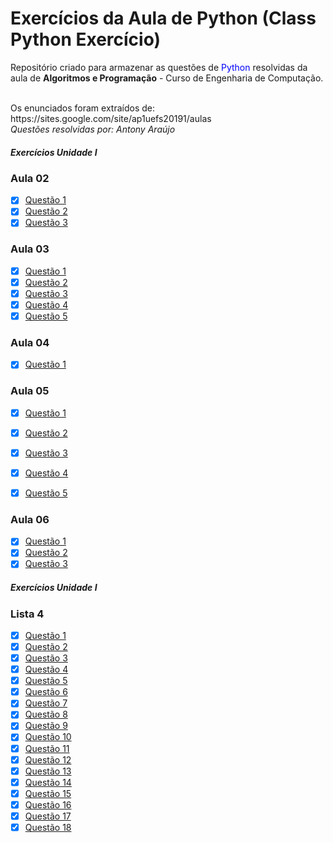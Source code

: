 # Exercícios da Aula de Python (Class Python Exercício)

<p>Repositório criado para armazenar as questões de <font color="0000FF">Python</font> resolvidas da aula de <b>Algoritmos e Programação</b> - Curso de Engenharia de Computação. </p>
<br />
Os enunciados foram extraídos de: https://sites.google.com/site/ap1uefs20191/aulas
<br />
<i> Questões resolvidas por: Antony Araújo </i>

<h5> Exercícios Unidade I </h5>
<h3> Aula 02 </h3>

- [X] <a href="https://github.com/antonyaraujo/ClassPyExercises/blob/master/Aula02/Quest%C3%A3o1.py">Questão 1</a>
- [X] <a href="https://github.com/antonyaraujo/ClassPyExercises/blob/master/Aula02/Quest%C3%A3o2.py">Questão 2</a>
- [X] <a href="https://github.com/antonyaraujo/ClassPyExercises/blob/master/Aula02/Quest%C3%A3o3.py">Questão 3</a>

<h3> Aula 03 </h3>

- [X] <a href="https://github.com/antonyaraujo/ClassPyExercises/blob/master/Aula03/Quest%C3%A3o1.py">Questão 1</a>
- [X] <a href="https://github.com/antonyaraujo/ClassPyExercises/blob/master/Aula03/Quest%C3%A3o2.py">Questão 2</a>
- [X] <a href="https://github.com/antonyaraujo/ClassPyExercises/blob/master/Aula03/Quest%C3%A3o3.py">Questão 3</a>
- [X] <a href="https://github.com/antonyaraujo/ClassPyExercises/blob/master/Aula03/Quest%C3%A3o4.py">Questão 4</a>
- [X] <a href="https://github.com/antonyaraujo/ClassPyExercises/blob/master/Aula03/Quest%C3%A3o5.py">Questão 5</a>

<h3> Aula 04 </h3>

- [X] <a href="https://github.com/antonyaraujo/ClassPyExercises/blob/master/Aula04/Quest%C3%A3o1.py">Questão 1</a>

<h3> Aula 05 </h3>

- [X] <a href="https://github.com/antonyaraujo/ClassPyExercises/blob/master/Aula05/Quest%C3%A3o1.py">Questão 1</a>
- [X] <a href="https://github.com/antonyaraujo/ClassPyExercises/blob/master/Aula05/Quest%C3%A3o2.py">Questão 2</a>
- [X] <a href="https://github.com/antonyaraujo/ClassPyExercises/blob/master/Aula05/Quest%C3%A3o3.py">Questão 3</a>
- [X] <a href="https://github.com/antonyaraujo/ClassPyExercises/blob/master/Aula05/Quest%C3%A3o4.py">Questão 4</a>
- [X] <a href="https://github.com/antonyaraujo/ClassPyExercises/blob/master/Aula03/Quest%C3%A3o5.py">Questão 5</a>


<h3> Aula 06 </h3>

- [X] <a href="https://github.com/antonyaraujo/ClassPyExercises/blob/master/Aula06/Quest%C3%A3o1.py">Questão 1</a>
- [X] <a href="https://github.com/antonyaraujo/ClassPyExercises/blob/master/Aula06/Quest%C3%A3o2.py">Questão 2</a>
- [X] <a href="https://github.com/antonyaraujo/ClassPyExercises/blob/master/Aula06/Quest%C3%A3o3.py">Questão 3</a>

<h5> Exercícios Unidade I </h5>

<h3> Lista 4 </h3>


- [X] <a href="https://github.com/antonyaraujo/ClassPyExercises/blob/master/Aula06/Quest%C3%A3o1.py">Questão 1</a>
- [X] <a href="https://github.com/antonyaraujo/ClassPyExercises/blob/master/Aula06/Quest%C3%A3o2.py">Questão 2</a>
- [X] <a href="https://github.com/antonyaraujo/ClassPyExercises/blob/master/Aula06/Quest%C3%A3o3.py">Questão 3</a>
- [X] <a href="https://github.com/antonyaraujo/ClassPyExercises/blob/master/Aula06/Quest%C3%A3o1.py">Questão 4</a>
- [X] <a href="https://github.com/antonyaraujo/ClassPyExercises/blob/master/Aula06/Quest%C3%A3o2.py">Questão 5</a>
- [X] <a href="https://github.com/antonyaraujo/ClassPyExercises/blob/master/Aula06/Quest%C3%A3o3.py">Questão 6</a>
- [X] <a href="https://github.com/antonyaraujo/ClassPyExercises/blob/master/Aula06/Quest%C3%A3o1.py">Questão 7</a>
- [X] <a href="https://github.com/antonyaraujo/ClassPyExercises/blob/master/Aula06/Quest%C3%A3o2.py">Questão 8</a>
- [X] <a href="https://github.com/antonyaraujo/ClassPyExercises/blob/master/Aula06/Quest%C3%A3o3.py">Questão 9</a>
- [X] <a href="https://github.com/antonyaraujo/ClassPyExercises/blob/master/Aula06/Quest%C3%A3o1.py">Questão 10</a>
- [X] <a href="https://github.com/antonyaraujo/ClassPyExercises/blob/master/Aula06/Quest%C3%A3o1.py">Questão 11</a>
- [X] <a href="https://github.com/antonyaraujo/ClassPyExercises/blob/master/Aula06/Quest%C3%A3o2.py">Questão 12</a>
- [X] <a href="https://github.com/antonyaraujo/ClassPyExercises/blob/master/Aula06/Quest%C3%A3o3.py">Questão 13</a>
- [X] <a href="https://github.com/antonyaraujo/ClassPyExercises/blob/master/Aula06/Quest%C3%A3o1.py">Questão 14</a>
- [X] <a href="https://github.com/antonyaraujo/ClassPyExercises/blob/master/Aula06/Quest%C3%A3o2.py">Questão 15</a>
- [X] <a href="https://github.com/antonyaraujo/ClassPyExercises/blob/master/Aula06/Quest%C3%A3o3.py">Questão 16</a>
- [X] <a href="https://github.com/antonyaraujo/ClassPyExercises/blob/master/Aula06/Quest%C3%A3o1.py">Questão 17</a>
- [X] <a href="https://github.com/antonyaraujo/ClassPyExercises/blob/master/Aula06/Quest%C3%A3o2.py">Questão 18</a>
